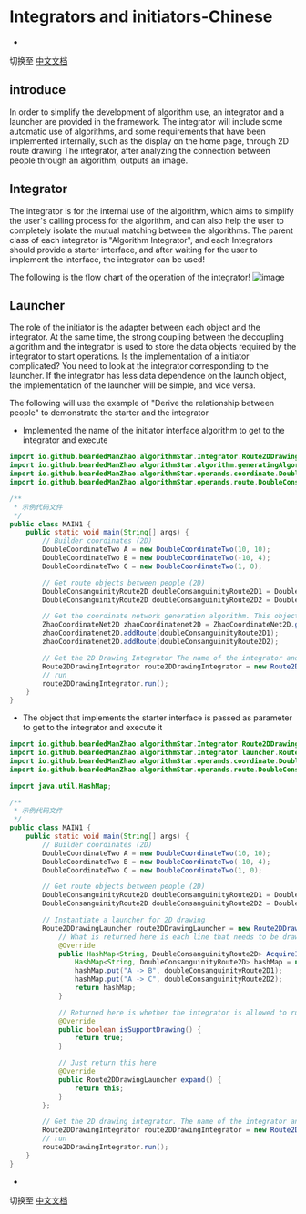 # Integrators and initiators-Chinese

-

切换至 [中文文档](https://github.com/BeardedManZhao/algorithmStar/blob/main/KnowledgeDocument/Integrators%20and%20initiators-Chinese.md)

## introduce

In order to simplify the development of algorithm use, an integrator and a launcher are provided in the framework. The
integrator will include some automatic use of algorithms, and some requirements that have been implemented internally,
such as the display on the home page, through 2D route drawing The integrator, after analyzing the connection between
people through an algorithm, outputs an image.

## Integrator

The integrator is for the internal use of the algorithm, which aims to simplify the user's calling process for the
algorithm, and can also help the user to completely isolate the mutual matching between the algorithms. The parent class
of each integrator is "Algorithm Integrator", and each Integrators should provide a starter interface, and after waiting
for the user to implement the interface, the integrator can be used!

The following is the flow chart of the operation of the integrator!
![image](https://user-images.githubusercontent.com/113756063/196027438-45762036-4fa3-4e7c-89da-08ebb398ff88.png)

## Launcher

The role of the initiator is the adapter between each object and the integrator. At the same time, the strong coupling
between the decoupling algorithm and the integrator is used to store the data objects required by the integrator to
start operations. Is the implementation of a initiator complicated? You need to look at the integrator corresponding to
the launcher. If the integrator has less data dependence on the launch object, the implementation of the launcher will
be simple, and vice versa.

The following will use the example of "Derive the relationship between people" to demonstrate the starter and the
integrator

- Implemented the name of the initiator interface algorithm to get to the integrator and execute

```java
import io.github.beardedManZhao.algorithmStar.Integrator.Route2DDrawingIntegrator;
import io.github.beardedManZhao.algorithmStar.algorithm.generatingAlgorithm.ZhaoCoordinateNet2D;
import io.github.beardedManZhao.algorithmStar.operands.coordinate.DoubleCoordinateTwo;
import io.github.beardedManZhao.algorithmStar.operands.route.DoubleConsanguinityRoute2D;

/**
 * 示例代码文件
 */
public class MAIN1 {
    public static void main(String[] args) {
        // Builder coordinates (2D)
        DoubleCoordinateTwo A = new DoubleCoordinateTwo(10, 10);
        DoubleCoordinateTwo B = new DoubleCoordinateTwo(-10, 4);
        DoubleCoordinateTwo C = new DoubleCoordinateTwo(1, 0);

        // Get route objects between people (2D)
        DoubleConsanguinityRoute2D doubleConsanguinityRoute2D1 = DoubleConsanguinityRoute2D.parse("A -> B", A, B);
        DoubleConsanguinityRoute2D doubleConsanguinityRoute2D2 = DoubleConsanguinityRoute2D.parse("A -> C", A, C);

        // Get the coordinate network generation algorithm. This object is the class that implements the starter interface, and it is also an algorithm itself.法
        ZhaoCoordinateNet2D zhaoCoordinatenet2D = ZhaoCoordinateNet2D.getInstance("Z");
        zhaoCoordinatenet2D.addRoute(doubleConsanguinityRoute2D1);
        zhaoCoordinatenet2D.addRoute(doubleConsanguinityRoute2D2);

        // Get the 2D Drawing Integrator The name of the integrator and the name of the launcher are specified here! The initiator is our algorithm
        Route2DDrawingIntegrator route2DDrawingIntegrator = new Route2DDrawingIntegrator("2DDrawingIntegrator", "Z");
        // run
        route2DDrawingIntegrator.run();
    }
}
```

- The object that implements the starter interface is passed as parameter to get to the integrator and execute it

```java
import io.github.beardedManZhao.algorithmStar.Integrator.Route2DDrawingIntegrator;
import io.github.beardedManZhao.algorithmStar.Integrator.launcher.Route2DDrawingLauncher;
import io.github.beardedManZhao.algorithmStar.operands.coordinate.DoubleCoordinateTwo;
import io.github.beardedManZhao.algorithmStar.operands.route.DoubleConsanguinityRoute2D;

import java.util.HashMap;

/**
 * 示例代码文件
 */
public class MAIN1 {
    public static void main(String[] args) {
        // Builder coordinates (2D)
        DoubleCoordinateTwo A = new DoubleCoordinateTwo(10, 10);
        DoubleCoordinateTwo B = new DoubleCoordinateTwo(-10, 4);
        DoubleCoordinateTwo C = new DoubleCoordinateTwo(1, 0);

        // Get route objects between people (2D)
        DoubleConsanguinityRoute2D doubleConsanguinityRoute2D1 = DoubleConsanguinityRoute2D.parse("A -> B", A, B);
        DoubleConsanguinityRoute2D doubleConsanguinityRoute2D2 = DoubleConsanguinityRoute2D.parse("A -> C", A, C);

        // Instantiate a launcher for 2D drawing
        Route2DDrawingLauncher route2DDrawingLauncher = new Route2DDrawingLauncher() {
            // What is returned here is each line that needs to be drawn
            @Override
            public HashMap<String, DoubleConsanguinityRoute2D> AcquireImageDataSet() {
                HashMap<String, DoubleConsanguinityRoute2D> hashMap = new HashMap<>();
                hashMap.put("A -> B", doubleConsanguinityRoute2D1);
                hashMap.put("A -> C", doubleConsanguinityRoute2D2);
                return hashMap;
            }

            // Returned here is whether the integrator is allowed to run, that is, to determine whether the integrator can run
            @Override
            public boolean isSupportDrawing() {
                return true;
            }

            // Just return this here
            @Override
            public Route2DDrawingLauncher expand() {
                return this;
            }
        };

        // Get the 2D drawing integrator. The name of the integrator and the object parameters of the launcher are specified here
        Route2DDrawingIntegrator route2DDrawingIntegrator = new Route2DDrawingIntegrator("2DDrawingIntegrator", route2DDrawingLauncher);
        // run
        route2DDrawingIntegrator.run();
    }
}

```

-

切换至 [中文文档](https://github.com/BeardedManZhao/algorithmStar/blob/main/KnowledgeDocument/Integrators%20and%20initiators-Chinese.md)
